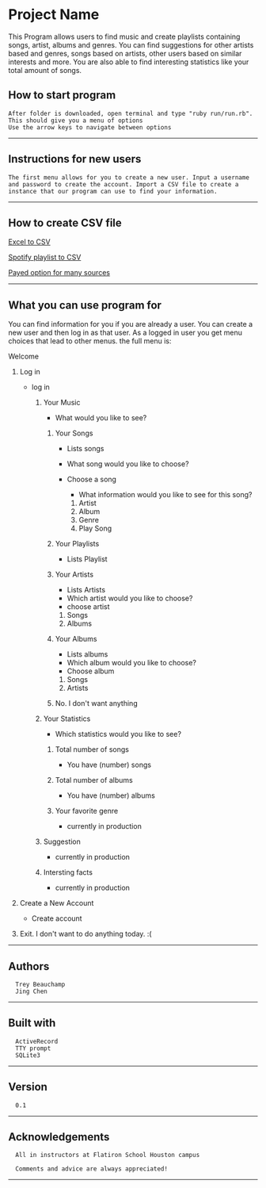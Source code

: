 # Project Name

  This Program allows users to find music and create playlists containing songs, artist, albums and genres. You can find suggestions for other artists based and genres, songs based on artists, other users based on similar interests and more. You are also able to find interesting statistics like your total amount of songs.

  ## How to start program
    After folder is downloaded, open terminal and type "ruby run/run.rb". This should give you a menu of options
    Use the arrow keys to navigate between options

---

  ## Instructions for new users
    The first menu allows for you to create a new user. Input a username and password to create the account. Import a CSV file to create a instance that our program can use to find your information.

---

  ## How to create CSV file
  [Excel to CSV](https://knowledgebase.constantcontact.com/articles/KnowledgeBase/6409-saving-an-excel-file-as-a-csv-file?lang=en_US)

  [Spotify playlist to CSV](https://rawgit.com/watsonbox/exportify/master/exportify.html)

  [Payed option for many sources](https://freeyourmusic.com/)

---
  ## What you can use program for
  You can find information for you if you are already a user. You can create a new user and then log in as that user. As a logged in user you get menu choices that lead to other menus. the full menu is:

  Welcome

  1. Log in
      * log in

          1. Your Music

              - What would you like to see?
              1. Your Songs

                  - Lists songs
                  - What song would you like to choose?
                  - Choose a song

                      - What information would you like to see for this song?
                      1. Artist
                      2. Album
                      3. Genre
                      4. Play Song
              2. Your Playlists

                 - Lists Playlist

              3. Your Artists

                  - Lists Artists
                  - Which artist would you like to choose?
                  - choose artist
                  1. Songs
                  2. Albums

              4. Your Albums

                  - Lists albums
                  - Which album would you like to choose?
                  - Choose album
                  1. Songs
                  2. Artists

              5. No. I don't want anything
              
          2. Your Statistics
              - Which statistics would you like to see?
              1. Total number of songs

                  - You have (number) songs
              2. Total number of albums

                  - You have (number) albums
              3. Your favorite genre
                  - currently in production
          3. Suggestion
              - currently in production
          4. Intersting facts
              - currently in production

  2. Create a New Account

      * Create account

  3. Exit. I don't want to do anything today. :(

---
  ## Authors

      Trey Beauchamp
      Jing Chen

---
  ## Built with

      ActiveRecord
      TTY prompt
      SQLite3
---
  ## Version
    
      0.1


      
---
  ## Acknowledgements
      All in instructors at Flatiron School Houston campus

      Comments and advice are always appreciated!
---